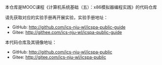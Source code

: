 本仓库是MOOC课程《计算机系统基础（五）：x86模拟器编程实践》的代码仓库

请先获取对应的实验手册再开展实验，实验手册地址：

* GitHub: http://github.com/ics-nju-wl/icspa-public-guide
* Gitee: http://githee.com/ics-nju-wl/icspa-public-guide

本代码仓库及其镜像地址：


* GitHub: http://github.com/ics-nju-wl/icspa-public
* Gitee: http://gitee.com/ics-nju-wl/icspa-public

